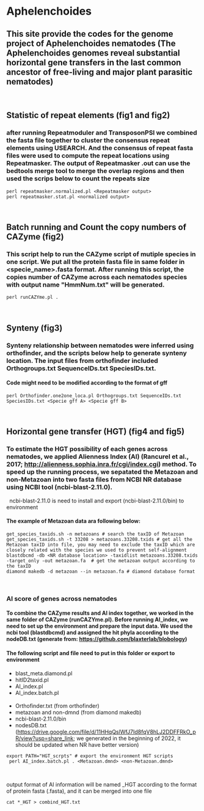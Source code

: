# Aphelenchoides
## This site provide the codes for the genome project of Aphelenchoides nematodes (The Aphelenchoides genomes reveal substantial horizontal gene transfers in the last common ancestor of free-living and major plant parasitic nematodes)

&nbsp;
&nbsp;

## Statistic of repeat elements (fig1 and fig2)
### after running Repeatmoduler and TransposonPSI we combined the fasta file together to cluster the consensus repeat elements using USEARCH. And the consensus of repeat fasta files were used to compute the repeat locations using Repeatmasker. The output of Repeatmasker <genome fasta name>.out can use the bedtools merge tool to merge the overlap regions and then used the scrips below to count the repeats size  
```
perl repeatmasker.normalized.pl <Repeatmasker output>
perl repeatmasker.stat.pl <normalized output>
```
&nbsp;
&nbsp;
## Batch running and Count the copy numbers of CAZyme (fig2)
### This script help to run the CAZyme script of mutiple species in one script. We put all the protein fasta file in same folder in <specie_name>.fasta format. After running this script, the copies number of CAZyme across each nematodes species with output name "HmmNum.txt" will be generated.

```
perl runCAZYme.pl . 
```
&nbsp;
&nbsp;
## Synteny (fig3)
### Synteny relationship between nematodes were inferred using orthofinder, and the scripts below help to generate synteny location. The input files from orthofinder included Orthogroups.txt SequenceIDs.txt SpeciesIDs.txt. 
#### Code might need to be modified according to the format of gff

```
perl Orthofinder.one2one_loca.pl Orthogroups.txt SequenceIDs.txt SpeciesIDs.txt <Specie gff A> <Specie gff B>
``` 
&nbsp;
&nbsp;
## Horizontal gene transfer (HGT) (fig4 and fig5)
### To estimate the HGT possibility of each genes across nematodes, we applied Alienness Index (AI) (Rancurel et al., 2017; http://alienness.sophia.inra.fr/cgi/index.cgi) method. To speed up the running process, we sepatated the Metazoan and non-Metazoan into two fasta files from NCBI NR database using NCBI tool (ncbi-blast-2.11.0).
&nbsp;
ncbi-blast-2.11.0 is need to install and export (ncbi-blast-2.11.0/bin) to environment  
#### The example of Metazoan data ara following below:  
  
```  
get_species_taxids.sh -n metazoans # search the taxID of Metazoan
get_species_taxids.sh -t 33208 > metazoans.33208.txids # get all the Metazoan taxID into file, you may need to exclude the taxID which are closely related with the species we used to prevent self-alignment
blastdbcmd -db <NR database location> -taxidlist metazoans.33208.txids -target_only -out metazoan.fa  # get the metazoan output according to the taxID
diamond makedb -d metazoan --in metazoan.fa # diamond database format  
```
&nbsp;  
### AI score of genes across nematodes
#### To combine the CAZyme results and AI index together, we worked in the same folder of CAZyme (runCAZYme.pl). Before running AI_index, we need to set up the environment and prepare the input data. We used the ncbi tool (blastdbcmd) and assigned the hit phyla according to the nodeDB.txt (generate from: https://github.com/blaxterlab/blobology)
 
#### The following script and file need to put in this folder or export to environment   
* blast_meta.diamond.pl
* hitID2taxid.pl
* AI_index.pl  
* AI_index.batch.pl  
&nbsp;   
* Orthofinder.txt (from orthofinder)
* metazoan and non-dmnd (from diamond makedb)
* ncbi-blast-2.11.0/bin 
* nodesDB.txt  (https://drive.google.com/file/d/11HHqQslWfJ7Id8fqV8hLJ2DDFFRkO_pR/view?usp=share_link; we generated in the beginning of 2022, it should be updated when NR have better version)
  
 ```
export PATH="HGT_scrpts" # export the environment HGT scripts  
  perl AI_index.batch.pl . <Metazoan.dmnd> <non-Metazoan.dmnd>
  
 ```
  
 &nbsp;  
 output format of AI information will be named <Species name>_HGT according to the format of protein fasta (<Species name>.fasta), and it can be merged into one file
 ```
cat *_HGT > combind_HGT.txt  
 ```
  
  
  
  
  
  

